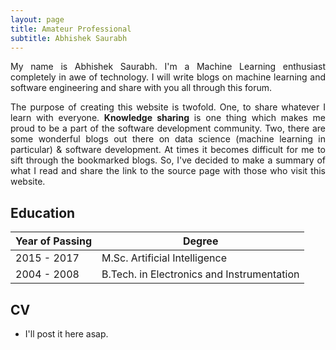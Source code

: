 ```yaml
---
layout: page
title: Amateur Professional
subtitle: Abhishek Saurabh
---
```

<p align="justify">
My name is Abhishek Saurabh. I'm a Machine Learning enthusiast completely in awe of technology. I will write blogs on machine learning and software engineering and share with you all through this forum.    
</p>

<p align="justify">
The purpose of creating this website is twofold. One, to share whatever I learn with everyone. <b>Knowledge sharing</b> is one thing which makes me proud to be a part of the software development community. Two, there are some wonderful blogs out there on data science (machine learning in particular) & software development. At times it becomes difficult for me to sift through the bookmarked blogs. So, I've decided to make a summary of what I read and share the link to the source page with those who visit this website.   
</p>

## Education
| Year of Passing  | Degree |
| ------------- | ------------- |
| 2015 - 2017  | M.Sc. Artificial Intelligence  |
| 2004 - 2008  | B.Tech. in Electronics and Instrumentation  |

## CV
* I'll post it here asap. 
